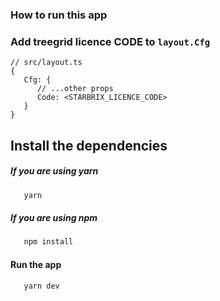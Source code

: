 ### How to run this app

### Add treegrid licence CODE to `layout.Cfg`

```
// src/layout.ts
{
   Cfg: {
      // ...other props
      Code: <STARBRIX_LICENCE_CODE>
   }
}

```

## Install the dependencies

##### If you are using yarn

```bash
   yarn
```

##### If you are using npm

```bash
   npm install
```

#### Run the app

```bash
   yarn dev
```
